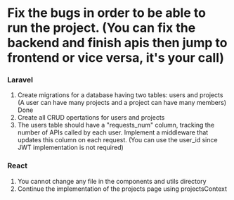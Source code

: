 # Fix the bugs in order to be able to run the project. (You can fix the backend and finish apis then jump to frontend or vice versa, it's your call)

### Laravel

1. Create migrations for a database having two tables: users and projects (A user can have many projects and a project can have many members) Done
2. Create all CRUD opertations for users and projects
3. The users table should have a "requests_num" column, tracking the number of APIs called by each user. Implement a middleware that updates this column on each request. (You can use the user_id since JWT implementation is not required)

### React

1. You cannot change any file in the components and utils directory
2. Continue the implementation of the projects page using projectsContext

